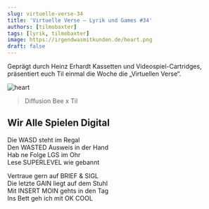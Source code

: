 ```yaml
---
slug: virtuelle-verse-34
title: 'Virtuelle Verse – Lyrik und Games #34'
authors: [tilmobaxter]
tags: [lyrik, tilmobaxter]
image: https://irgendwasmitkunden.de/heart.png
draft: false
---
```


Geprägt durch Heinz Erhardt Kassetten und Videospiel-Cartridges, präsentiert euch Til einmal die Woche die „Virtuellen Verse“.
<!--truncate-->

![heart](https://irgendwasmitkunden.de/heart.png)
>  Diffusion Bee x Til 

## Wir Alle Spielen Digital  

Die WASD steht im Regal    
Den WASTED Ausweis in der Hand  
Hab ne Folge LGS im Ohr  
Lese SUPERLEVEL wie gebannt  

Vertraue gern auf BRIEF & SIGL  
Die letzte GAIN liegt auf dem Stuhl  
Mit INSERT MOIN gehts in den Tag  
Ins Bett geh ich mit OK COOL


